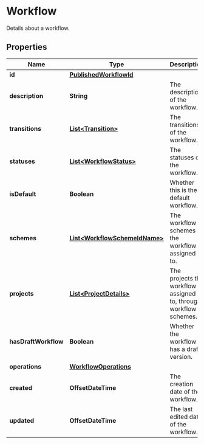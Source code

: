 

# Workflow

Details about a workflow.

## Properties

| Name | Type | Description | Notes |
|------------ | ------------- | ------------- | -------------|
|**id** | [**PublishedWorkflowId**](PublishedWorkflowId.md) |  |  |
|**description** | **String** | The description of the workflow. |  |
|**transitions** | [**List&lt;Transition&gt;**](Transition.md) | The transitions of the workflow. |  [optional] |
|**statuses** | [**List&lt;WorkflowStatus&gt;**](WorkflowStatus.md) | The statuses of the workflow. |  [optional] |
|**isDefault** | **Boolean** | Whether this is the default workflow. |  [optional] |
|**schemes** | [**List&lt;WorkflowSchemeIdName&gt;**](WorkflowSchemeIdName.md) | The workflow schemes the workflow is assigned to. |  [optional] |
|**projects** | [**List&lt;ProjectDetails&gt;**](ProjectDetails.md) | The projects the workflow is assigned to, through workflow schemes. |  [optional] |
|**hasDraftWorkflow** | **Boolean** | Whether the workflow has a draft version. |  [optional] |
|**operations** | [**WorkflowOperations**](WorkflowOperations.md) |  |  [optional] |
|**created** | **OffsetDateTime** | The creation date of the workflow. |  [optional] |
|**updated** | **OffsetDateTime** | The last edited date of the workflow. |  [optional] |



